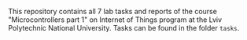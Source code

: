 This repository contains all 7 lab tasks and reports of the course "Microcontrollers part 1" on Internet of Things program at the Lviv Polytechnic National University.
Tasks can be found in the folder `tasks`.